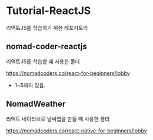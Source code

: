 # Tutorial-ReactJS

리액트JS를 학습하기 위한 레포지토리

## nomad-coder-reactjs

리액트JS를 학습할 때 사용한 폴더

<https://nomadcoders.co/react-for-beginners/lobby>

- 1~5까지 있음.

## NomadWeather

리액트 네이티브로 날씨앱을 만들 때 사용한 폴더

<https://nomadcoders.co/react-native-for-beginners/lobby>